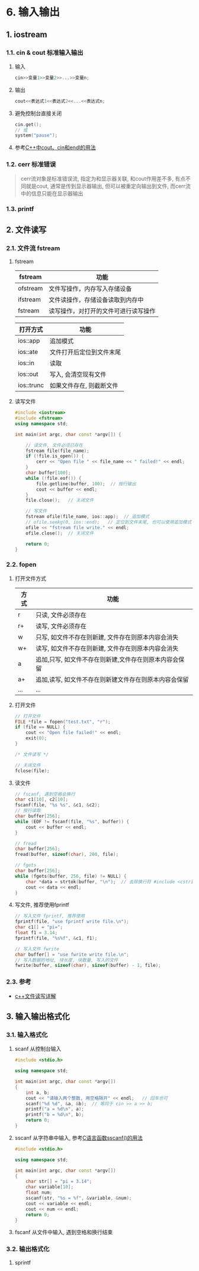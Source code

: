 # 6. 输入输出

## 1. iostream

### 1.1. cin & cout 标准输入输出

1. 输入

    ```cpp
    cin>>变量1>>变量2>>...>>变量n;
    ```

2. 输出

    ```cpp
    cout<<表达式1<<表达式2<<...<<表达式n;
    ```

3. 避免控制台直接关闭

    ```cpp
    cin.get();
    // 或
    system("pause");
    ```

4. 参考[C++中cout、cin和endl的用法](https://blog.csdn.net/Lee_Shuai/article/details/53313988)

### 1.2. cerr 标准错误

> cerr流对象是标准错误流, 指定为和显示器关联, 和cout作用差不多, 有点不同就是cout, 通常是传到显示器输出, 但可以被重定向输出到文件, 而cerr流中的信息只能在显示器输出

### 1.3. printf

## 2. 文件读写

### 2.1. 文件流 fstream

1. fstream

    | fstream  | 功能                                 |
    | -------- | ------------------------------------ |
    | ofstream | 文件写操作，内存写入存储设备         |
    | ifstream | 文件读操作，存储设备读取到内存中     |
    | fstream  | 读写操作，对打开的文件可进行读写操作 |

    | 打开方式   | 功能                     |
    | ---------- | ------------------------ |
    | ios::app   | 追加模式                 |
    | ios::ate   | 文件打开后定位到文件末尾 |
    | ios::in    | 读取                     |
    | ios::out   | 写入, 会清空现有文件     |
    | ios::trunc | 如果文件存在, 则截断文件 |

2. 读写文件

    ```cpp
    #include <iostream>
    #include <fstream>
    using namespace std;

    int main(int argc, char const *argv[]) {

        // 读文件, 文件必须已存在
        fstream file(file_name);
        if (!file.is_open()) {
            cerr << "Open file " << file_name << " failed!" << endl;
        }
        char buffer[100];
        while (!file.eof()) {
            file.getline(buffer, 100);  // 按行输出
            cout << buffer << endl;
        }
        file.close();   // 关闭文件

        // 写文件
        fstream ofile(file_name, ios::app);  // 追加模式
        // ofile.seekg(0, ios::end);   // 定位到文件末尾, 也可以使用追加模式
        ofile << "fstream file write." << endl;
        ofile.close();  // 关闭文件

        return 0;
    }
    ```

### 2.2. fopen

1. 打开文件方式

    | 方式 | 功能                                                   |
    | ---- | ------------------------------------------------------ |
    | r    | 只读, 文件必须存在                                     |
    | r+   | 读写, 文件必须存在                                     |
    | w    | 只写, 如文件不存在则新建, 文件存在则原本内容会消失     |
    | w+   | 读写, 如文件不存在则新建, 文件存在则原本内容会消失     |
    | a    | 追加,只写, 如文件不存在则新建,文件存在则原本内容会保留 |
    | a+   | 追加,读写, 如文件不存在则新建文件存在则原本内容会保留  |
    | ...  | ...                                                    |

2. 打开文件

    ```cpp
    // 打开文件
    FILE *file = fopen("test.txt", "r");
    if (file == NULL) {
        cout << "Open file failed!" << endl;
        exit(0);
    }

    /* 文件读写 */

    // 关闭文件
    fclose(file);
    ```

3. 读文件

    ```cpp
    // fscanf, 遇到空格会换行
    char c1[10], c2[10];
    fscanf(file, "%s %s", &c1, &c2);
    // 按行读取
    char buffer[256];
    while (EOF != fscanf(file, "%s", buffer)) {
        cout << buffer << endl;
    }

    // fread
    char buffer[256];
    fread(buffer, sizeof(char), 200, file);

    // fgets
    char buffer[256];
    while (fgets(buffer, 256, file) != NULL) {
        char *data = strtok(buffer, "\n");  // 去除换行符 #include <cstring>
        cout << data << endl;
    }
    ```

4. 写文件, 推荐使用fprintf

    ```cpp
    // 写入文件 fprintf, 推荐使用
    fprintf(file, "use fprintf write file.\n");
    char c1[] = "pi=";
    float f1 = 3.14;
    fprintf(file, "%s%f", &c1, f1);

    // 写入文件 fwrite
    char buffer[] = "use fwrite write file.\n";
    // 写入数据的地址, 块长度, 块数量, 写入的文件
    fwrite(buffer, sizeof(char), sizeof(buffer) - 1, file);
    ```

### 2.3. 参考

- [c++文件读写详解](https://blog.csdn.net/kingstar158/article/details/6859379)

## 3. 输入输出格式化

### 3.1. 输入格式化

1. scanf 从控制台输入

    ```cpp
    #include <stdio.h>

    using namespace std;

    int main(int argc, char const *argv[])
    {
        int a, b;
        cout << "请输入两个整数, 用空格隔开" << endl;   // 回车也可
        scanf("%d %d", &a, &b);  // 等同于 cin >> a >> b;
        printf("a = %d\n", a);
        printf("b = %d\n", b);
        return 0;
    }
    ```

2. sscanf 从字符串中输入, 参考[C语言函数sscanf()的用法](https://www.cnblogs.com/lyq105/archive/2009/11/28/1612677.html)

    ```cpp
    #include <stdio.h>

    using namespace std;

    int main(int argc, char const *argv[])
    {
        char str[] = "pi = 3.14";
        char variable[10];
        float num;
        sscanf(str, "%s = %f", &variable, &num);
        cout << variable << endl; 
        cout << num << endl; 
        return 0;
    }
    ```

3. fscanf 从文件中输入, 遇到空格和换行结束

### 3.2. 输出格式化

1. sprintf
